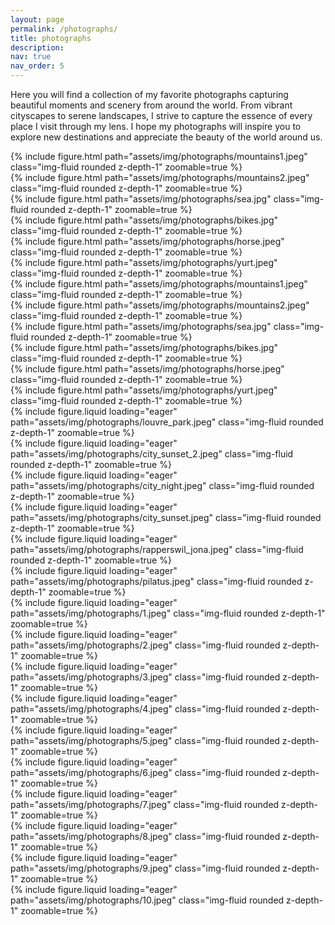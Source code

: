 ```yaml
---
layout: page
permalink: /photographs/
title: photographs
description:
nav: true
nav_order: 5
---
```


Here you will find a collection of my favorite photographs capturing beautiful moments and scenery from around the world. From vibrant cityscapes to serene landscapes, I strive to capture the essence of every place I visit through my lens. I hope my photographs will inspire you to explore new destinations and appreciate the beauty of the world around us.

<div class="row mt-4">
    <div class="col-sm mt-3 mt-md-0">
        {% include figure.html path="assets/img/photographs/mountains1.jpeg" class="img-fluid rounded z-depth-1" zoomable=true %}
    </div>
    <div class="col-sm mt-3 mt-md-0">
        {% include figure.html path="assets/img/photographs/mountains2.jpeg" class="img-fluid rounded z-depth-1" zoomable=true %}
    </div>
</div>

<div class="row mt-4">
    <div class="col-sm mt-3 mt-md-0">
        {% include figure.html path="assets/img/photographs/sea.jpg" class="img-fluid rounded z-depth-1" zoomable=true %}
    </div>
    <div class="col-sm mt-3 mt-md-0">
        {% include figure.html path="assets/img/photographs/bikes.jpg" class="img-fluid rounded z-depth-1" zoomable=true %}
    </div>
</div>

<div class="row mt-4">
    <div class="col-sm mt-3 mt-md-0">
        {% include figure.html path="assets/img/photographs/horse.jpeg" class="img-fluid rounded z-depth-1" zoomable=true %}
    </div>
    <div class="col-sm mt-3 mt-md-0">
        {% include figure.html path="assets/img/photographs/yurt.jpeg" class="img-fluid rounded z-depth-1" zoomable=true %}
    </div>
</div>

<div class="row mt-4">
    <div class="col-sm mt-3 mt-md-0">
        {% include figure.html path="assets/img/photographs/mountains1.jpeg" class="img-fluid rounded z-depth-1" zoomable=true %}
    </div>
    <div class="col-sm mt-3 mt-md-0">
        {% include figure.html path="assets/img/photographs/mountains2.jpeg" class="img-fluid rounded z-depth-1" zoomable=true %}
    </div>
</div>

<div class="row mt-4">
    <div class="col-sm mt-3 mt-md-0">
        {% include figure.html path="assets/img/photographs/sea.jpg" class="img-fluid rounded z-depth-1" zoomable=true %}
    </div>
    <div class="col-sm mt-3 mt-md-0">
        {% include figure.html path="assets/img/photographs/bikes.jpg" class="img-fluid rounded z-depth-1" zoomable=true %}
    </div>
</div>

<div class="row mt-4">
    <div class="col-sm mt-3 mt-md-0">
        {% include figure.html path="assets/img/photographs/horse.jpeg" class="img-fluid rounded z-depth-1" zoomable=true %}
    </div>
    <div class="col-sm mt-3 mt-md-0">
        {% include figure.html path="assets/img/photographs/yurt.jpeg" class="img-fluid rounded z-depth-1" zoomable=true %}
    </div>
</div>

<div class="row mt-4">
    <div class="col-sm mt-3 mt-md-0">
        {% include figure.liquid loading="eager" path="assets/img/photographs/louvre_park.jpeg" class="img-fluid rounded z-depth-1" zoomable=true %}
    </div>
    <div class="col-sm mt-3 mt-md-0">
        {% include figure.liquid loading="eager" path="assets/img/photographs/city_sunset_2.jpeg" class="img-fluid rounded z-depth-1" zoomable=true %}
    </div>
</div>

<div class="row mt-4">
    <div class="col-sm mt-3 mt-md-0">
        {% include figure.liquid loading="eager" path="assets/img/photographs/city_night.jpeg" class="img-fluid rounded z-depth-1" zoomable=true %}
    </div>
    <div class="col-sm mt-3 mt-md-0">
        {% include figure.liquid loading="eager" path="assets/img/photographs/city_sunset.jpeg" class="img-fluid rounded z-depth-1" zoomable=true %}
    </div>
</div>

<div class="row mt-4">
    <div class="col-sm mt-3 mt-md-0">
        {% include figure.liquid loading="eager" path="assets/img/photographs/rapperswil_jona.jpeg" class="img-fluid rounded z-depth-1" zoomable=true %}
    </div>
    <div class="col-sm mt-3 mt-md-0">
        {% include figure.liquid loading="eager" path="assets/img/photographs/pilatus.jpeg" class="img-fluid rounded z-depth-1" zoomable=true %}
    </div>
</div>

<div class="row mt-4">
    <div class="col-sm mt-3 mt-md-0">
        {% include figure.liquid loading="eager" path="assets/img/photographs/1.jpeg" class="img-fluid rounded z-depth-1" zoomable=true %}
    </div>
    <div class="col-sm mt-3 mt-md-0">
        {% include figure.liquid loading="eager" path="assets/img/photographs/2.jpeg" class="img-fluid rounded z-depth-1" zoomable=true %}
    </div>
</div>

<div class="row mt-4">
    <div class="col-sm mt-3 mt-md-0">
        {% include figure.liquid loading="eager" path="assets/img/photographs/3.jpeg" class="img-fluid rounded z-depth-1" zoomable=true %}
    </div>
    <div class="col-sm mt-3 mt-md-0">
        {% include figure.liquid loading="eager" path="assets/img/photographs/4.jpeg" class="img-fluid rounded z-depth-1" zoomable=true %}
    </div>
</div>

<div class="row mt-4">
    <div class="col-sm mt-3 mt-md-0">
        {% include figure.liquid loading="eager" path="assets/img/photographs/5.jpeg" class="img-fluid rounded z-depth-1" zoomable=true %}
    </div>
    <div class="col-sm mt-3 mt-md-0">
        {% include figure.liquid loading="eager" path="assets/img/photographs/6.jpeg" class="img-fluid rounded z-depth-1" zoomable=true %}
    </div>
</div>

<div class="row mt-4">
    <div class="col-sm mt-3 mt-md-0">
        {% include figure.liquid loading="eager" path="assets/img/photographs/7.jpeg" class="img-fluid rounded z-depth-1" zoomable=true %}
    </div>
    <div class="col-sm mt-3 mt-md-0">
        {% include figure.liquid loading="eager" path="assets/img/photographs/8.jpeg" class="img-fluid rounded z-depth-1" zoomable=true %}
    </div>
</div>

<div class="row mt-4">
    <div class="col-sm mt-3 mt-md-0">
        {% include figure.liquid loading="eager" path="assets/img/photographs/9.jpeg" class="img-fluid rounded z-depth-1" zoomable=true %}
    </div>
    <div class="col-sm mt-3 mt-md-0">
        {% include figure.liquid loading="eager" path="assets/img/photographs/10.jpeg" class="img-fluid rounded z-depth-1" zoomable=true %}
    </div>
</div>


